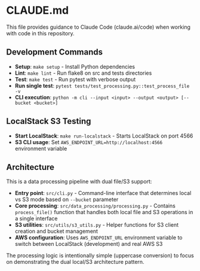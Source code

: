 # CLAUDE.md

This file provides guidance to Claude Code (claude.ai/code) when working with code in this repository.

## Development Commands

- **Setup**: `make setup` - Install Python dependencies
- **Lint**: `make lint` - Run flake8 on src and tests directories
- **Test**: `make test` - Run pytest with verbose output
- **Run single test**: `pytest tests/test_processing.py::test_process_file -v`
- **CLI execution**: `python -m cli --input <input> --output <output> [--bucket <bucket>]`

## LocalStack S3 Testing

- **Start LocalStack**: `make run-localstack` - Starts LocalStack on port 4566
- **S3 CLI usage**: Set `AWS_ENDPOINT_URL=http://localhost:4566` environment variable

## Architecture

This is a data processing pipeline with dual file/S3 support:

- **Entry point**: `src/cli.py` - Command-line interface that determines local vs S3 mode based on `--bucket` parameter
- **Core processing**: `src/data_processing/processing.py` - Contains `process_file()` function that handles both local file and S3 operations in a single interface
- **S3 utilities**: `src/utils/s3_utils.py` - Helper functions for S3 client creation and bucket management
- **AWS configuration**: Uses `AWS_ENDPOINT_URL` environment variable to switch between LocalStack (development) and real AWS S3

The processing logic is intentionally simple (uppercase conversion) to focus on demonstrating the dual local/S3 architecture pattern.